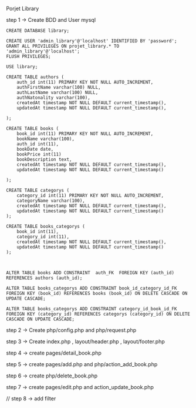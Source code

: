 Porjet Library


step 1 -> Create BDD and User mysql

    CREATE DATABASE library;

    CREATE USER 'admin_library'@'localhost' IDENTIFIED BY 'password';
    GRANT ALL PRIVILEGES ON projet_library.* TO 'admin_library'@'localhost';
    FLUSH PRIVILEGES;

    USE library;

    CREATE TABLE authors (
        auth_id int(11) PRIMARY KEY NOT NULL AUTO_INCREMENT,
        authFirstName varchar(100) NULL,
        authLastName varchar(100) NULL,
        authNatonality varchar(100),
        createdAt timestamp NOT NULL DEFAULT current_timestamp(),
        updatedAt timestamp NOT NULL DEFAULT current_timestamp(),
        
    );

    CREATE TABLE books (
        book_id int(11) PRIMARY KEY NOT NULL AUTO_INCREMENT,
        bookName varchar(100),
        auth_id int(11),
        bookDate date,
        bookPrice int(11)
        bookDescription text,
        createdAt timestamp NOT NULL DEFAULT current_timestamp(),
        updatedAt timestamp NOT NULL DEFAULT current_timestamp()
        
    );

    CREATE TABLE categorys (
        category_id int(11) PRIMARY KEY NOT NULL AUTO_INCREMENT,
        categoryName varchar(100),
        createdAt timestamp NOT NULL DEFAULT current_timestamp(),
        updatedAt timestamp NOT NULL DEFAULT current_timestamp()
    );

    CREATE TABLE books_categorys (
        book_id int(11),
        category_id int(11),
        createdAt timestamp NOT NULL DEFAULT current_timestamp(),
        updatedAt timestamp NOT NULL DEFAULT current_timestamp()
    );

    

    ALTER TABLE books ADD CONSTRAINT  auth_FK  FOREIGN KEY (auth_id) REFERENCES authors (auth_id);

    ALTER TABLE books_categorys ADD CONSTRAINT book_id_category_id_FK FOREIGN KEY (book_id) REFERENCES books (book_id) ON DELETE CASCADE ON UPDATE CASCADE;

    ALTER TABLE books_categorys ADD CONSTRAINT category_id_book_id_FK FOREIGN KEY (category_id) REFERENCES categorys (category_id) ON DELETE CASCADE ON UPDATE CASCADE;

step 2 -> Create php/config.php  and php/request.php

step 3 -> Create index.php , layout/header.php , layout/footer.php

step 4 -> create pages/detail_book.php 

step 5 -> create pages/add.php and php/action_add_book.php

step 6 -> create php/delete_book.php

step 7 -> create pages/edit.php and action_update_book.php

// step 8 -> add filter 


